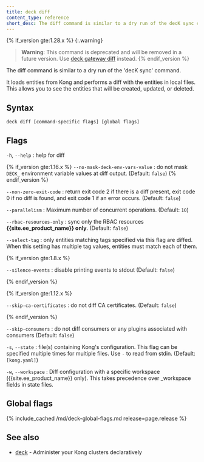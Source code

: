 ```yaml
---
title: deck diff
content_type: reference
short_desc: The diff command is similar to a dry run of the decK sync command.
---
```


{% if_version gte:1.28.x %}
{:.warning}
> **Warning**: This command is deprecated and will be removed in a future version.
Use [deck gateway diff](/deck/{{page.release}}/reference/deck_gateway_diff/) instead.
{% endif_version %}

The diff command is similar to a dry run of the 'decK sync' command.

It loads entities from Kong and performs a diff with
the entities in local files. This allows you to see the entities
that will be created, updated, or deleted.


## Syntax

```
deck diff [command-specific flags] [global flags]
```

## Flags

`-h`, `--help`
:  help for diff 

{% if_version gte:1.16.x %}
`--no-mask-deck-env-vars-value`
:  do not mask `DECK_` environment variable values at diff output. (Default: `false`)
{% endif_version %}

`--non-zero-exit-code`
:  return exit code 2 if there is a diff present,
exit code 0 if no diff is found,
and exit code 1 if an error occurs. (Default: `false`)

`--parallelism`
:  Maximum number of concurrent operations. (Default: `10`)

`--rbac-resources-only`
:  sync only the RBAC resources **{{site.ee_product_name}} only**. (Default: `false`)

`--select-tag`
:  only entities matching tags specified via this flag are diffed.
When this setting has multiple tag values, entities must match each of them.

{% if_version gte:1.8.x %}

`--silence-events`
:  disable printing events to stdout (Default: `false`)

{% endif_version %}

{% if_version gte:1.12.x %}

`--skip-ca-certificates`
:  do not diff CA certificates. (Default: `false`)

{% endif_version %}

`--skip-consumers`
:  do not diff consumers or any plugins associated with consumers (Default: `false`)

`-s`, `--state`
:  file(s) containing Kong's configuration.
This flag can be specified multiple times for multiple files.
Use `-` to read from stdin. (Default: `[kong.yaml]`)

`-w`, `--workspace`
:  Diff configuration with a specific workspace ({{site.ee_product_name}} only).
This takes precedence over _workspace fields in state files.


## Global flags

{% include_cached /md/deck-global-flags.md release=page.release %}

## See also

* [deck](/deck/{{page.release}}/reference/deck/)	 - Administer your Kong clusters declaratively

